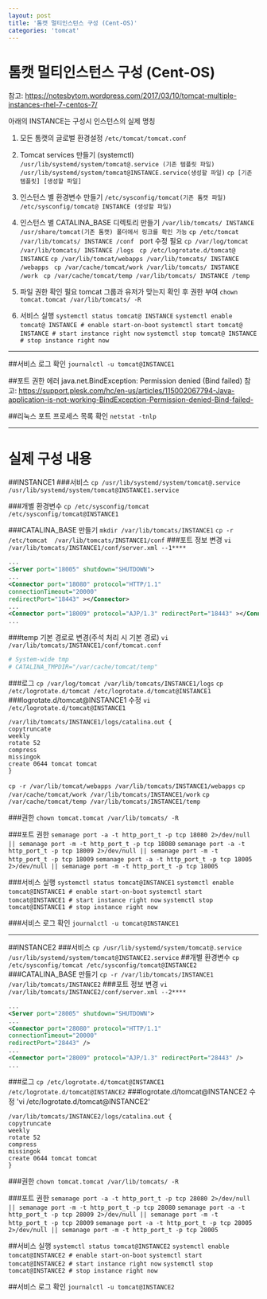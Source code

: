 ```yaml
---
layout: post
title: '톰캣 멀티인스턴스 구성 (Cent-OS)'
categories: 'tomcat'
---
```

# 톰캣 멀티인스턴스 구성 (Cent-OS)

참고: https://notesbytom.wordpress.com/2017/03/10/tomcat-multiple-instances-rhel-7-centos-7/

아래의 INSTANCE는 구성시 인스턴스의 실제 명칭

1.  모든 톰캣의 글로벌 환경설정
`/etc/tomcat/tomcat.conf`

2. Tomcat services 만들기 (systemctl)
`/usr/lib/systemd/system/tomcat@.service (기존 템플릿 파일)`
`/usr/lib/systemd/system/tomcat@INSTANCE.service(생성할 파일)`
`cp [기존 템플릿] [생성할 파일]`

3. 인스턴스 별 환경변수 만들기
`/etc/sysconfig/tomcat(기존 톰캣 파일)`
`/etc/sysconfig/tomcat@ INSTANCE (생성할 파일)`

4. 인스턴스 별 CATALINA_BASE 디렉토리 만들기
`/var/lib/tomcats/ INSTANCE`
`/usr/share/tomcat(기존 톰캣) 폴더에서 링크를 확인 가능`
`cp /etc/tomcat  /var/lib/tomcats/ INSTANCE /conf ` port 수정 필요
`cp /var/log/tomcat /var/lib/tomcats/ INSTANCE /logs `
`cp /etc/logrotate.d/tomcat@ INSTANCE`
`cp /var/lib/tomcat/webapps /var/lib/tomcats/ INSTANCE /webapps `
`cp /var/cache/tomcat/work /var/lib/tomcats/ INSTANCE /work `
`cp /var/cache/tomcat/temp /var/lib/tomcats/ INSTANCE /temp `

5. 파일 권한 확인 필요
tomcat 그룹과 유저가 맞는지 확인 후 권한 부여
`chown tomcat.tomcat /var/lib/tomcats/ -R`

6. 서비스 실행
`systemctl status tomcat@ INSTANCE`
`systemctl enable tomcat@ INSTANCE # enable start-on-boot`
`systemctl start tomcat@ INSTANCE # start instance right now`
`systemctl stop tomcat@ INSTANCE # stop instance right now`

------------


##서비스 로그 확인
`journalctl -u tomcat@INSTANCE1`

##포트 권한 에러
java.net.BindException: Permission denied (Bind failed) 
참고: https://support.plesk.com/hc/en-us/articles/115002067794-Java-application-is-not-working-BindException-Permission-denied-Bind-failed-


##리눅스 포트 프로세스 목록 확인
`netstat -tnlp`

------------

# 실제 구성 내용
##INSTANCE1
###서비스
`cp /usr/lib/systemd/system/tomcat@.service /usr/lib/systemd/system/tomcat@INSTANCE1.service`

###개별 환경변수
`cp /etc/sysconfig/tomcat /etc/sysconfig/tomcat@INSTANCE1`

###CATALINA_BASE 만들기
`mkdir /var/lib/tomcats/INSTANCE1`
`cp -r /etc/tomcat  /var/lib/tomcats/INSTANCE1/conf`
###포트 정보 변경
`vi /var/lib/tomcats/INSTANCE1/conf/server.xml --1****`
```xml
...
<Server port="18005" shutdown="SHUTDOWN">
...
<Connector port="18080" protocol="HTTP/1.1"
connectionTimeout="20000"
redirectPort="18443" ></Connector>
...
<Connector port="18009" protocol="AJP/1.3" redirectPort="18443" ></Connector>
...
```

###temp 기본 경로로 변경(주석 처리 시 기본 경로)
`vi /var/lib/tomcats/INSTANCE1/conf/tomcat.conf`
```bash
# System-wide tmp
# CATALINA_TMPDIR="/var/cache/tomcat/temp"

```

###로그
`cp /var/log/tomcat /var/lib/tomcats/INSTANCE1/logs` 
`cp /etc/logrotate.d/tomcat /etc/logrotate.d/tomcat@INSTANCE1`
###logrotate.d/tomcat@INSTANCE1 수정
`vi /etc/logrotate.d/tomcat@INSTANCE1`
```
/var/lib/tomcats/INSTANCE1/logs/catalina.out {
copytruncate
weekly
rotate 52
compress
missingok
create 0644 tomcat tomcat
}
```

`cp -r /var/lib/tomcat/webapps /var/lib/tomcats/INSTANCE1/webapps`
`cp /var/cache/tomcat/work /var/lib/tomcats/INSTANCE1/work`
`cp /var/cache/tomcat/temp /var/lib/tomcats/INSTANCE1/temp`

###권한
`chown tomcat.tomcat /var/lib/tomcats/ -R`

###포트 권한
`semanage port -a -t http_port_t -p tcp 18080 2>/dev/null || semanage port -m -t http_port_t -p tcp 18080`
`semanage port -a -t http_port_t -p tcp 18009 2>/dev/null || semanage port -m -t http_port_t -p tcp 18009`
`semanage port -a -t http_port_t -p tcp 18005 2>/dev/null || semanage port -m -t http_port_t -p tcp 18005`

###서비스 실행
`systemctl status tomcat@INSTANCE1`
`systemctl enable tomcat@INSTANCE1 # enable start-on-boot`
`systemctl start tomcat@INSTANCE1 # start instance right now`
`systemctl stop tomcat@INSTANCE1 # stop instance right now`

###서비스 로그 확인
`journalctl -u tomcat@INSTANCE1`

------------

##INSTANCE2
###서비스
`cp /usr/lib/systemd/system/tomcat@.service /usr/lib/systemd/system/tomcat@INSTANCE2.service`
##개별 환경변수
`cp /etc/sysconfig/tomcat /etc/sysconfig/tomcat@INSTANCE2`
###CATALINA_BASE 만들기
`cp -r /var/lib/tomcats/INSTANCE1 /var/lib/tomcats/INSTANCE2`
###포트 정보 변경
`vi /var/lib/tomcats/INSTANCE2/conf/server.xml --2****`
```xml
...
<Server port="28005" shutdown="SHUTDOWN">
...
<Connector port="28080" protocol="HTTP/1.1"
connectionTimeout="20000"
redirectPort="28443" />
...
<Connector port="28009" protocol="AJP/1.3" redirectPort="28443" />
...
```

		
###로그
`cp /etc/logrotate.d/tomcat@INSTANCE1 /etc/logrotate.d/tomcat@INSTANCE2`
###logrotate.d/tomcat@INSTANCE2 수정
'vi /etc/logrotate.d/tomcat@INSTANCE2'
```
/var/lib/tomcats/INSTANCE2/logs/catalina.out {
copytruncate
weekly
rotate 52
compress
missingok
create 0644 tomcat tomcat
}
```

###권한
`chown tomcat.tomcat /var/lib/tomcats/ -R`

###포트 권한
`semanage port -a -t http_port_t -p tcp 28080 2>/dev/null || semanage port -m -t http_port_t -p tcp 28080`
`semanage port -a -t http_port_t -p tcp 28009 2>/dev/null || semanage port -m -t http_port_t -p tcp 28009`
`semanage port -a -t http_port_t -p tcp 28005 2>/dev/null || semanage port -m -t http_port_t -p tcp 28005`

##서비스 실행
`systemctl status tomcat@INSTANCE2`
`systemctl enable tomcat@INSTANCE2 # enable start-on-boot`
`systemctl start tomcat@INSTANCE2 # start instance right now`
`systemctl stop tomcat@INSTANCE2 # stop instance right now`

##서비스 로그 확인
`journalctl -u tomcat@INSTANCE2`


